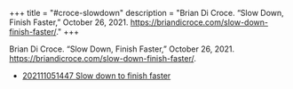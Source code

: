 +++
title = "#croce-slowdown"
description = "Brian Di Croce. “Slow Down, Finish Faster,” October 26, 2021. https://briandicroce.com/slow-down-finish-faster/."
+++

Brian Di Croce. “Slow Down, Finish Faster,” October 26, 2021. https://briandicroce.com/slow-down-finish-faster/.

- [202111051447 Slow down to finish faster](/zettelkasten/202111051447-slow-down-to-finish-faster)
